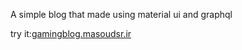 A simple blog that made using material ui and graphql

try it:<a href="https://gamingblog.masoudsr.ir">gamingblog.masoudsr.ir</a>
